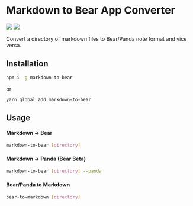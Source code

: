 # Markdown to Bear App Converter

![](https://img.shields.io/badge/version-1.0.3-green)
![](https://img.shields.io/badge/build-4-green)

Convert a directory of markdown files to Bear/Panda note format and vice versa.

## Installation

```bash
npm i -g markdown-to-bear
```
or
```
yarn global add markdown-to-bear
```

## Usage

#### Markdown -> Bear
```bash
markdown-to-bear [directory]
```

#### Markdown -> Panda (Bear Beta)
```bash
markdown-to-bear [directory] --panda
```

#### Bear/Panda to Markdown
```bash
bear-to-markdown [directory]
```